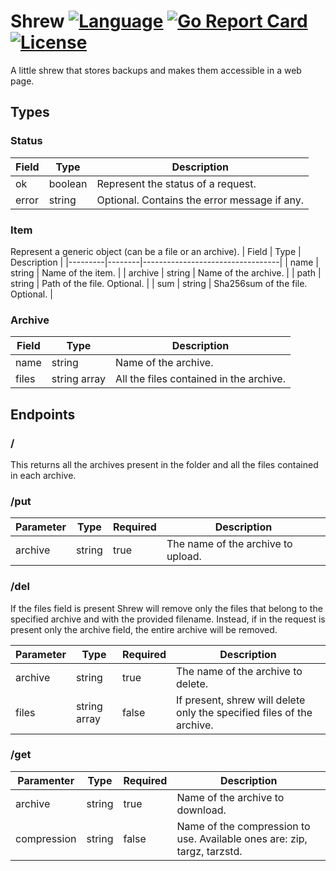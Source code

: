 # Shrew [![Language](https://img.shields.io/badge/Language-Go-blue.svg)](https://golang.org/) [![Go Report Card](https://goreportcard.com/badge/github.com/NicoNex/shrew)](https://goreportcard.com/report/github.com/NicoNex/shrew) [![License](https://img.shields.io/badge/license-GPL3-green.svg?style=flat)](https://github.com/NicoNex/shrew/blob/master/LICENSE)
A little shrew that stores backups and makes them accessible in a web page.


## Types
### Status
| Field | Type    | Description                                  |
|-------|---------|----------------------------------------------|
| ok    | boolean | Represent the status of a request.           |
| error | string  | Optional. Contains the error message if any. |

### Item
Represent a generic object (can be a file or an archive).
| Field   | Type   | Description                      |
|---------|--------|----------------------------------|
| name    | string | Name of the item.                |
| archive | string | Name of the archive.             |
| path    | string | Path of the file. Optional.      |
| sum     | string | Sha256sum of the file. Optional. |

### Archive
| Field | Type         | Description                             |
|-------|--------------|-----------------------------------------|
| name  | string       | Name of the archive.                    |
| files | string array | All the files contained in the archive. |


## Endpoints
### /
This returns all the archives present in the folder and all the files contained in each archive.

### /put
| Parameter | Type   | Required | Description                        |
|-----------|--------|----------|------------------------------------|
| archive   | string | true     | The name of the archive to upload. |

### /del
If the files field is present Shrew will remove only the files that belong to the specified archive and with the provided filename.
Instead, if in the request is present only the archive field, the entire archive will be removed.

| Parameter | Type         | Required | Description                                                            |
|-----------|--------------|----------|------------------------------------------------------------------------|
| archive   | string       | true     | The name of the archive to delete.                                     |
| files     | string array | false    | If present, shrew will delete only the specified files of the archive. |

### /get
| Paramenter  | Type   | Required | Description                                                              |
|-------------|--------|----------|--------------------------------------------------------------------------|
| archive     | string | true     | Name of the archive to download.                                         |
| compression | string | false    | Name of the compression to use. Available ones are: zip, targz, tarzstd. |
